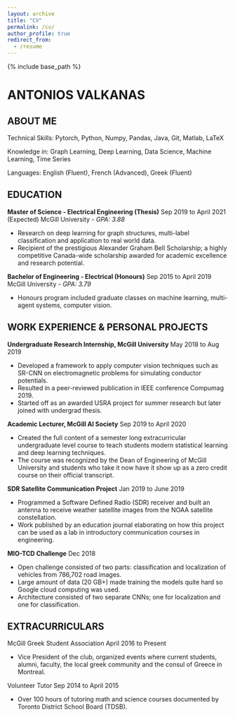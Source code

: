 ```yaml
---
layout: archive
title: "CV"
permalink: /cv/
author_profile: true
redirect_from:
  - /resume
---
```


{% include base_path %}

# ANTONIOS VALKANAS

## ABOUT ME


Technical Skills: Pytorch, Python, Numpy, Pandas, Java, Git, Matlab, LaTeX

Knowledge in:     Graph Learning, Deep Learning, Data Science, Machine Learning, Time Series

Languages:        English (Fluent), French (Advanced), Greek (Fluent)

## EDUCATION


**Master of Science - Electrical Engineering (Thesis)** Sep 2019 to April 2021 (Expected)
McGill University - *GPA: 3.88*

- Research on deep learning for graph structures, multi-label classification and application to real world data.
- Recipient of the prestigious Alexander Graham Bell Scholarship; a highly competitive Canada-wide scholarship
awarded for academic excellence and research potential.

**Bachelor of Engineering - Electrical (Honours)** Sep 2015 to April 2019
McGill University - *GPA: 3.79*

- Honours program included graduate classes on machine learning, multi-agent systems, computer vision.

## WORK EXPERIENCE & PERSONAL PROJECTS

**Undergraduate Research Internship, McGill University** May 2018 to Aug 2019

- Developed a framework to apply computer vision techniques such as SR-CNN on electromagnetic problems for
simulating conductor potentials.
- Resulted in a peer-reviewed publication in IEEE conference Compumag 2019.
- Started off as an awarded USRA project for summer research but later joined with undergrad thesis.

**Academic Lecturer, McGill AI Society** Sep 2019 to April 2020

- Created the full content of a semester long extracurricular undergraduate level course to teach students modern
statistical learning and deep learning techniques.
- The course was recognized by the Dean of Engineering of McGill University and students who take it now have
it show up as a zero credit course on their official transcript.

**SDR Satellite Communication Project** Jan 2019 to June 2019
- Programmed a Software Defined Radio (SDR) receiver and built an antenna to receive weather satellite images
from the NOAA satellite constellation.
- Work published by an education journal elaborating on how this project can be used as a lab in introductory
communication courses in engineering.

**MIO-TCD Challenge** Dec 2018
- Open challenge consisted of two parts: classification and localization of vehicles from 786,702 road images.
- Large amount of data (20 GB+) made training the models quite hard so Google cloud computing was used.
- Architecture consisted of two separate CNNs; one for localization and one for classification.

## EXTRACURRICULARS


McGill Greek Student Association April 2016 to Present
- Vice President of the club, organized events where current students, alumni, faculty, the local greek community
and the consul of Greece in Montreal.

Volunteer Tutor Sep 2014 to April 2015
- Over 100 hours of tutoring math and science courses documented by Toronto District School Board (TDSB).



